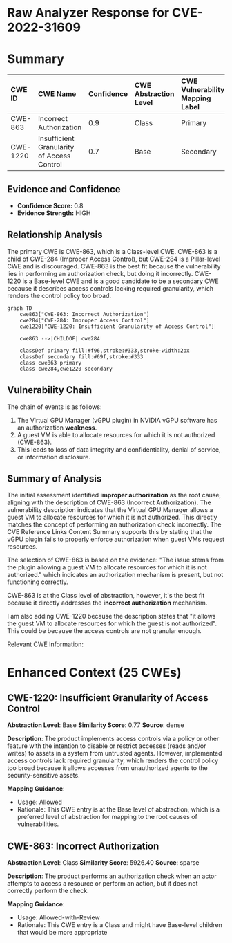 # Raw Analyzer Response for CVE-2022-31609

# Summary
| CWE ID    | CWE Name                                                | Confidence | CWE Abstraction Level | CWE Vulnerability Mapping Label | CWE-Vulnerability Mapping Notes |
| :-------- | :------------------------------------------------------ | :--------- | :-------------------- | :------------------------------ | :------------------------------ |
| CWE-863   | Incorrect Authorization                                   | 0.9        | Class                 | Primary                         | Allowed-with-Review           |
| CWE-1220  | Insufficient Granularity of Access Control             | 0.7        | Base                  | Secondary                       | Allowed                       |

## Evidence and Confidence

*   **Confidence Score:** 0.8
*   **Evidence Strength:** HIGH

## Relationship Analysis
The primary CWE is CWE-863, which is a Class-level CWE. CWE-863 is a child of CWE-284 (Improper Access Control), but CWE-284 is a Pillar-level CWE and is discouraged. CWE-863 is the best fit because the vulnerability lies in performing an authorization check, but doing it incorrectly. CWE-1220 is a Base-level CWE and is a good candidate to be a secondary CWE because it describes access controls lacking required granularity, which renders the control policy too broad.

```mermaid
graph TD
    cwe863["CWE-863: Incorrect Authorization"]
    cwe284["CWE-284: Improper Access Control"]
    cwe1220["CWE-1220: Insufficient Granularity of Access Control"]

    cwe863 -->|CHILDOF| cwe284

    classDef primary fill:#f96,stroke:#333,stroke-width:2px
    classDef secondary fill:#69f,stroke:#333
    class cwe863 primary
    class cwe284,cwe1220 secondary
```

## Vulnerability Chain
The chain of events is as follows:
1.  The Virtual GPU Manager (vGPU plugin) in NVIDIA vGPU software has an authorization **weakness**.
2.  A guest VM is able to allocate resources for which it is not authorized (CWE-863).
3.  This leads to loss of data integrity and confidentiality, denial of service, or information disclosure.

## Summary of Analysis
The initial assessment identified **improper authorization** as the root cause, aligning with the description of CWE-863 (Incorrect Authorization). The vulnerability description indicates that the Virtual GPU Manager allows a guest VM to allocate resources for which it is not authorized. This directly matches the concept of performing an authorization check incorrectly. The CVE Reference Links Content Summary supports this by stating that the vGPU plugin fails to properly enforce authorization when guest VMs request resources.

The selection of CWE-863 is based on the evidence: "The issue stems from the plugin allowing a guest VM to allocate resources for which it is not authorized." which indicates an authorization mechanism is present, but not functioning correctly.

CWE-863 is at the Class level of abstraction, however, it's the best fit because it directly addresses the **incorrect authorization** mechanism.

I am also adding CWE-1220 because the description states that "it allows the guest VM to allocate resources for which the guest is not authorized". This could be because the access controls are not granular enough.

Relevant CWE Information:

# Enhanced Context (25 CWEs)

## CWE-1220: Insufficient Granularity of Access Control
**Abstraction Level**: Base
**Similarity Score**: 0.77
**Source**: dense

**Description**:
The product implements access controls via a policy or other feature with the intention to disable or restrict accesses (reads and/or writes) to assets in a system from untrusted agents. However, implemented access controls lack required granularity, which renders the control policy too broad because it allows accesses from unauthorized agents to the security-sensitive assets.

**Mapping Guidance**:
- Usage: Allowed
- Rationale: This CWE entry is at the Base level of abstraction, which is a preferred level of abstraction for mapping to the root causes of vulnerabilities.

## CWE-863: Incorrect Authorization
**Abstraction Level**: Class
**Similarity Score**: 5926.40
**Source**: sparse

**Description**:
The product performs an authorization check when an actor attempts to access a resource or perform an action, but it does not correctly perform the check.

**Mapping Guidance**:
- Usage: Allowed-with-Review
- Rationale: This CWE entry is a Class and might have Base-level children that would be more appropriate